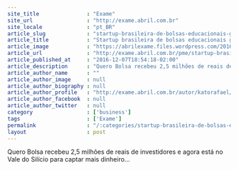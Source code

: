 ```yaml
---
site_title               : "Exame"
site_url                 : "http://exame.abril.com.br"
site_locale              : "pt_BR"
article_slug             : "startup-brasileira-de-bolsas-educacionais-ganha-apoio-nos-eua"
article_title            : "Startup brasileira de bolsas educacionais ganha apoio nos EUA"
article_image            : "https://abrilexame.files.wordpress.com/2016/12/quero-bolsa.jpg?quality=70&strip=all&w=1024"
article_url              : "http://exame.abril.com.br/pme/startup-brasileira-de-bolsas-educacionais-ganha-apoio-nos-eua/"
article_published_at     : "2016-12-07T18:54:18-02:00"
article_description      : "Quero Bolsa recebeu 2,5 milhões de reais de investidores e agora está no Vale do Silício para captar mais dinheiro..."
article_author_name      : ""
article_author_image     : null
article_author_biography : null
article_author_profile   : "http://exame.abril.com.br/autor/katorafael/"
article_author_facebook  : null
article_author_twitter   : null
category                 : ['business']
tags                     : ['Exame']
permalink                : "/:categories/startup-brasileira-de-bolsas-educacionais-ganha-apoio-nos-eua/"
layout                   : post
---
```


Quero Bolsa recebeu 2,5 milhões de reais de investidores e agora está no Vale do Silício para captar mais dinheiro...
